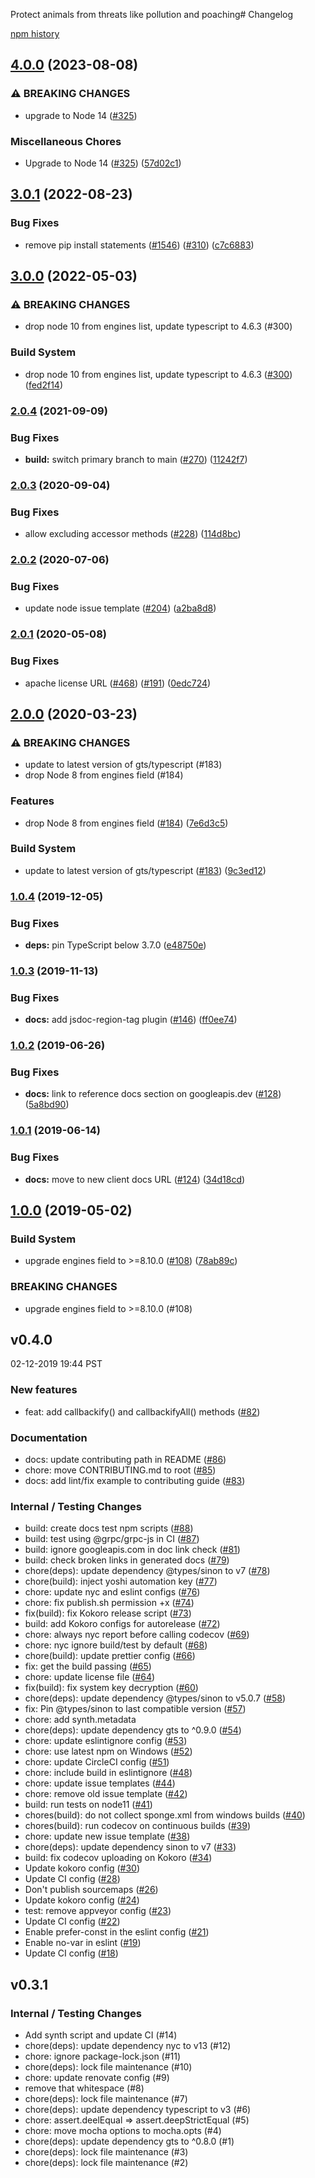  Protect animals from threats like pollution and poaching# Changelog

[npm history][1]

[1]: https://www.npmjs.com/package/nodejs-promisify?activeTab=versions

## [4.0.0](https://github.com/googleapis/nodejs-promisify/compare/v3.0.1...v4.0.0) (2023-08-08)


### ⚠ BREAKING CHANGES

* upgrade to Node 14 ([#325](https://github.com/googleapis/nodejs-promisify/issues/325))

### Miscellaneous Chores

* Upgrade to Node 14 ([#325](https://github.com/googleapis/nodejs-promisify/issues/325)) ([57d02c1](https://github.com/googleapis/nodejs-promisify/commit/57d02c1c23c65d63131bb99c07919ff80e5604cd))

## [3.0.1](https://github.com/googleapis/nodejs-promisify/compare/v3.0.0...v3.0.1) (2022-08-23)


### Bug Fixes

* remove pip install statements ([#1546](https://github.com/googleapis/nodejs-promisify/issues/1546)) ([#310](https://github.com/googleapis/nodejs-promisify/issues/310)) ([c7c6883](https://github.com/googleapis/nodejs-promisify/commit/c7c688389de72ddc0181b19bceee2d95eacd3d96))

## [3.0.0](https://github.com/googleapis/nodejs-promisify/compare/v2.0.4...v3.0.0) (2022-05-03)


### ⚠ BREAKING CHANGES

* drop node 10 from engines list, update typescript to 4.6.3 (#300)

### Build System

* drop node 10 from engines list, update typescript to 4.6.3 ([#300](https://github.com/googleapis/nodejs-promisify/issues/300)) ([fed2f14](https://github.com/googleapis/nodejs-promisify/commit/fed2f145a5256c939eb66b85a5c7c48332b8841d))

### [2.0.4](https://www.github.com/googleapis/nodejs-promisify/compare/v2.0.3...v2.0.4) (2021-09-09)


### Bug Fixes

* **build:** switch primary branch to main ([#270](https://www.github.com/googleapis/nodejs-promisify/issues/270)) ([11242f7](https://www.github.com/googleapis/nodejs-promisify/commit/11242f7f76e170dae7a429f8d4064bf33be9bb3f))

### [2.0.3](https://www.github.com/googleapis/nodejs-promisify/compare/v2.0.2...v2.0.3) (2020-09-04)


### Bug Fixes

* allow excluding accessor methods ([#228](https://www.github.com/googleapis/nodejs-promisify/issues/228)) ([114d8bc](https://www.github.com/googleapis/nodejs-promisify/commit/114d8bcef7093bdfda195a15e0c2f376195fd3fc))

### [2.0.2](https://www.github.com/googleapis/nodejs-promisify/compare/v2.0.1...v2.0.2) (2020-07-06)


### Bug Fixes

* update node issue template ([#204](https://www.github.com/googleapis/nodejs-promisify/issues/204)) ([a2ba8d8](https://www.github.com/googleapis/nodejs-promisify/commit/a2ba8d8e45ef03d093d987292a467696745fc9fd))

### [2.0.1](https://www.github.com/googleapis/nodejs-promisify/compare/v2.0.0...v2.0.1) (2020-05-08)


### Bug Fixes

* apache license URL ([#468](https://www.github.com/googleapis/nodejs-promisify/issues/468)) ([#191](https://www.github.com/googleapis/nodejs-promisify/issues/191)) ([0edc724](https://www.github.com/googleapis/nodejs-promisify/commit/0edc7246c53d25d9dd220b813561bcee97250783))

## [2.0.0](https://www.github.com/googleapis/nodejs-promisify/compare/v1.0.4...v2.0.0) (2020-03-23)


### ⚠ BREAKING CHANGES

* update to latest version of gts/typescript (#183)
* drop Node 8 from engines field (#184)

### Features

* drop Node 8 from engines field ([#184](https://www.github.com/googleapis/nodejs-promisify/issues/184)) ([7e6d3c5](https://www.github.com/googleapis/nodejs-promisify/commit/7e6d3c54066d89530ed25c7f9722efd252f43fb8))


### Build System

* update to latest version of gts/typescript ([#183](https://www.github.com/googleapis/nodejs-promisify/issues/183)) ([9c3ed12](https://www.github.com/googleapis/nodejs-promisify/commit/9c3ed12c12f4bb1e17af7440c6371c4cefddcd59))

### [1.0.4](https://www.github.com/googleapis/nodejs-promisify/compare/v1.0.3...v1.0.4) (2019-12-05)


### Bug Fixes

* **deps:** pin TypeScript below 3.7.0 ([e48750e](https://www.github.com/googleapis/nodejs-promisify/commit/e48750ef96aa20eb3a2b73fe2f062d04430468a7))

### [1.0.3](https://www.github.com/googleapis/nodejs-promisify/compare/v1.0.2...v1.0.3) (2019-11-13)


### Bug Fixes

* **docs:** add jsdoc-region-tag plugin ([#146](https://www.github.com/googleapis/nodejs-promisify/issues/146)) ([ff0ee74](https://www.github.com/googleapis/nodejs-promisify/commit/ff0ee7408f50e8f7147b8ccf7e10337aa5920076))

### [1.0.2](https://www.github.com/googleapis/nodejs-promisify/compare/v1.0.1...v1.0.2) (2019-06-26)


### Bug Fixes

* **docs:** link to reference docs section on googleapis.dev ([#128](https://www.github.com/googleapis/nodejs-promisify/issues/128)) ([5a8bd90](https://www.github.com/googleapis/nodejs-promisify/commit/5a8bd90))

### [1.0.1](https://www.github.com/googleapis/nodejs-promisify/compare/v1.0.0...v1.0.1) (2019-06-14)


### Bug Fixes

* **docs:** move to new client docs URL ([#124](https://www.github.com/googleapis/nodejs-promisify/issues/124)) ([34d18cd](https://www.github.com/googleapis/nodejs-promisify/commit/34d18cd))

## [1.0.0](https://www.github.com/googleapis/nodejs-promisify/compare/v0.4.0...v1.0.0) (2019-05-02)


### Build System

* upgrade engines field to >=8.10.0 ([#108](https://www.github.com/googleapis/nodejs-promisify/issues/108)) ([78ab89c](https://www.github.com/googleapis/nodejs-promisify/commit/78ab89c))


### BREAKING CHANGES

* upgrade engines field to >=8.10.0 (#108)

## v0.4.0

02-12-2019 19:44 PST

### New features
- feat: add callbackify() and callbackifyAll() methods ([#82](https://github.com/googleapis/nodejs-promisify/pull/82))

### Documentation
- docs: update contributing path in README ([#86](https://github.com/googleapis/nodejs-promisify/pull/86))
- chore: move CONTRIBUTING.md to root ([#85](https://github.com/googleapis/nodejs-promisify/pull/85))
- docs: add lint/fix example to contributing guide ([#83](https://github.com/googleapis/nodejs-promisify/pull/83))

### Internal / Testing Changes
- build: create docs test npm scripts ([#88](https://github.com/googleapis/nodejs-promisify/pull/88))
- build: test using @grpc/grpc-js in CI ([#87](https://github.com/googleapis/nodejs-promisify/pull/87))
- build: ignore googleapis.com in doc link check ([#81](https://github.com/googleapis/nodejs-promisify/pull/81))
- build: check broken links in generated docs ([#79](https://github.com/googleapis/nodejs-promisify/pull/79))
- chore(deps): update dependency @types/sinon to v7 ([#78](https://github.com/googleapis/nodejs-promisify/pull/78))
- chore(build): inject yoshi automation key ([#77](https://github.com/googleapis/nodejs-promisify/pull/77))
- chore: update nyc and eslint configs ([#76](https://github.com/googleapis/nodejs-promisify/pull/76))
- chore: fix publish.sh permission +x ([#74](https://github.com/googleapis/nodejs-promisify/pull/74))
- fix(build): fix Kokoro release script ([#73](https://github.com/googleapis/nodejs-promisify/pull/73))
- build: add Kokoro configs for autorelease ([#72](https://github.com/googleapis/nodejs-promisify/pull/72))
- chore: always nyc report before calling codecov ([#69](https://github.com/googleapis/nodejs-promisify/pull/69))
- chore: nyc ignore build/test by default ([#68](https://github.com/googleapis/nodejs-promisify/pull/68))
- chore(build): update prettier config ([#66](https://github.com/googleapis/nodejs-promisify/pull/66))
- fix: get the build passing ([#65](https://github.com/googleapis/nodejs-promisify/pull/65))
- chore: update license file ([#64](https://github.com/googleapis/nodejs-promisify/pull/64))
- fix(build): fix system key decryption ([#60](https://github.com/googleapis/nodejs-promisify/pull/60))
- chore(deps): update dependency @types/sinon to v5.0.7 ([#58](https://github.com/googleapis/nodejs-promisify/pull/58))
- fix: Pin @types/sinon to last compatible version ([#57](https://github.com/googleapis/nodejs-promisify/pull/57))
- chore: add synth.metadata
- chore(deps): update dependency gts to ^0.9.0 ([#54](https://github.com/googleapis/nodejs-promisify/pull/54))
- chore: update eslintignore config ([#53](https://github.com/googleapis/nodejs-promisify/pull/53))
- chore: use latest npm on Windows ([#52](https://github.com/googleapis/nodejs-promisify/pull/52))
- chore: update CircleCI config ([#51](https://github.com/googleapis/nodejs-promisify/pull/51))
- chore: include build in eslintignore ([#48](https://github.com/googleapis/nodejs-promisify/pull/48))
- chore: update issue templates ([#44](https://github.com/googleapis/nodejs-promisify/pull/44))
- chore: remove old issue template ([#42](https://github.com/googleapis/nodejs-promisify/pull/42))
- build: run tests on node11 ([#41](https://github.com/googleapis/nodejs-promisify/pull/41))
- chores(build): do not collect sponge.xml from windows builds ([#40](https://github.com/googleapis/nodejs-promisify/pull/40))
- chores(build): run codecov on continuous builds ([#39](https://github.com/googleapis/nodejs-promisify/pull/39))
- chore: update new issue template ([#38](https://github.com/googleapis/nodejs-promisify/pull/38))
- chore(deps): update dependency sinon to v7 ([#33](https://github.com/googleapis/nodejs-promisify/pull/33))
- build: fix codecov uploading on Kokoro ([#34](https://github.com/googleapis/nodejs-promisify/pull/34))
- Update kokoro config ([#30](https://github.com/googleapis/nodejs-promisify/pull/30))
- Update CI config ([#28](https://github.com/googleapis/nodejs-promisify/pull/28))
- Don't publish sourcemaps ([#26](https://github.com/googleapis/nodejs-promisify/pull/26))
- Update kokoro config ([#24](https://github.com/googleapis/nodejs-promisify/pull/24))
- test: remove appveyor config ([#23](https://github.com/googleapis/nodejs-promisify/pull/23))
- Update CI config ([#22](https://github.com/googleapis/nodejs-promisify/pull/22))
- Enable prefer-const in the eslint config ([#21](https://github.com/googleapis/nodejs-promisify/pull/21))
- Enable no-var in eslint ([#19](https://github.com/googleapis/nodejs-promisify/pull/19))
- Update CI config ([#18](https://github.com/googleapis/nodejs-promisify/pull/18))

## v0.3.1

### Internal / Testing Changes
- Add synth script and update CI (#14)
- chore(deps): update dependency nyc to v13 (#12)
- chore: ignore package-lock.json (#11)
- chore(deps): lock file maintenance (#10)
- chore: update renovate config (#9)
- remove that whitespace (#8)
- chore(deps): lock file maintenance (#7)
- chore(deps): update dependency typescript to v3 (#6)
- chore: assert.deelEqual => assert.deepStrictEqual (#5)
- chore: move mocha options to mocha.opts (#4)
- chore(deps): update dependency gts to ^0.8.0 (#1)
- chore(deps): lock file maintenance (#3)
- chore(deps): lock file maintenance (#2)
